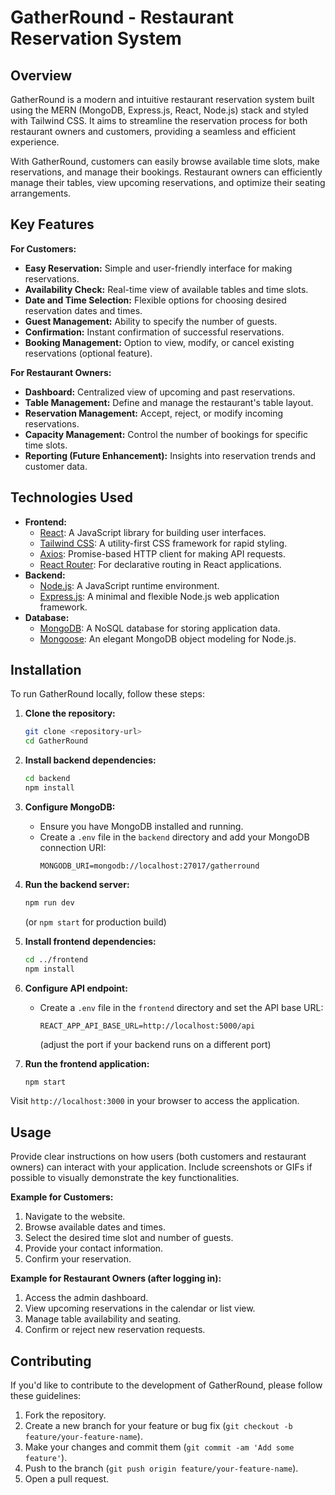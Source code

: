 # GatherRound - Restaurant Reservation System


## Overview

GatherRound is a modern and intuitive restaurant reservation system built using the MERN (MongoDB, Express.js, React, Node.js) stack and styled with Tailwind CSS. It aims to streamline the reservation process for both restaurant owners and customers, providing a seamless and efficient experience.

With GatherRound, customers can easily browse available time slots, make reservations, and manage their bookings. Restaurant owners can efficiently manage their tables, view upcoming reservations, and optimize their seating arrangements.

## Key Features

**For Customers:**

* **Easy Reservation:** Simple and user-friendly interface for making reservations.
* **Availability Check:** Real-time view of available tables and time slots.
* **Date and Time Selection:** Flexible options for choosing desired reservation dates and times.
* **Guest Management:** Ability to specify the number of guests.
* **Confirmation:** Instant confirmation of successful reservations.
* **Booking Management:** Option to view, modify, or cancel existing reservations (optional feature).

**For Restaurant Owners:**

* **Dashboard:** Centralized view of upcoming and past reservations.
* **Table Management:** Define and manage the restaurant's table layout.
* **Reservation Management:** Accept, reject, or modify incoming reservations.
* **Capacity Management:** Control the number of bookings for specific time slots.
* **Reporting (Future Enhancement):** Insights into reservation trends and customer data.

## Technologies Used

* **Frontend:**
    * [React](https://react.dev/): A JavaScript library for building user interfaces.
    * [Tailwind CSS](https://tailwindcss.com/): A utility-first CSS framework for rapid styling.
    * [Axios](https://axios-http.com/): Promise-based HTTP client for making API requests.
    * [React Router](https://reactrouter.com/): For declarative routing in React applications.
* **Backend:**
    * [Node.js](https://nodejs.org/): A JavaScript runtime environment.
    * [Express.js](https://expressjs.com/): A minimal and flexible Node.js web application framework.
* **Database:**
    * [MongoDB](https://www.mongodb.com/): A NoSQL database for storing application data.
    * [Mongoose](https://mongoosejs.com/): An elegant MongoDB object modeling for Node.js.

## Installation

To run GatherRound locally, follow these steps:

1.  **Clone the repository:**
    ```bash
    git clone <repository-url>
    cd GatherRound
    ```

2.  **Install backend dependencies:**
    ```bash
    cd backend
    npm install
    ```

3.  **Configure MongoDB:**
    * Ensure you have MongoDB installed and running.
    * Create a `.env` file in the `backend` directory and add your MongoDB connection URI:
        ```env
        MONGODB_URI=mongodb://localhost:27017/gatherround
        ```

4.  **Run the backend server:**
    ```bash
    npm run dev
    ```
    (or `npm start` for production build)

5.  **Install frontend dependencies:**
    ```bash
    cd ../frontend
    npm install
    ```

6.  **Configure API endpoint:**
    * Create a `.env` file in the `frontend` directory and set the API base URL:
        ```env
        REACT_APP_API_BASE_URL=http://localhost:5000/api
        ```
        (adjust the port if your backend runs on a different port)

7.  **Run the frontend application:**
    ```bash
    npm start
    ```

Visit `http://localhost:3000` in your browser to access the application.

## Usage

Provide clear instructions on how users (both customers and restaurant owners) can interact with your application. Include screenshots or GIFs if possible to visually demonstrate the key functionalities.

**Example for Customers:**

1.  Navigate to the website.
2.  Browse available dates and times.
3.  Select the desired time slot and number of guests.
4.  Provide your contact information.
5.  Confirm your reservation.

**Example for Restaurant Owners (after logging in):**

1.  Access the admin dashboard.
2.  View upcoming reservations in the calendar or list view.
3.  Manage table availability and seating.
4.  Confirm or reject new reservation requests.

## Contributing

If you'd like to contribute to the development of GatherRound, please follow these guidelines:

1.  Fork the repository.
2.  Create a new branch for your feature or bug fix (`git checkout -b feature/your-feature-name`).
3.  Make your changes and commit them (`git commit -am 'Add some feature'`).
4.  Push to the branch (`git push origin feature/your-feature-name`).
5.  Open a pull request.




